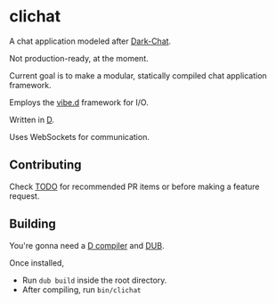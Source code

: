 # clichat
A chat application modeled after [Dark-Chat](http://dark-chat.info).

Not production-ready, at the moment.

Current goal is to make a modular, statically compiled chat application framework.

Employs the [vibe.d](http://vibed.org) framework for I/O.

Written in [D](http://dlang.org).

Uses WebSockets for communication.

## Contributing
Check [TODO](TODO.md) for recommended PR items or before making a feature request.

## Building
You're gonna need a [D compiler](http://dlang.org/download.html) and [DUB](https://github.com/D-Programming-Language/dub).

Once installed, 
+ Run `dub build` inside the root directory.
+ After compiling, run `bin/clichat`
